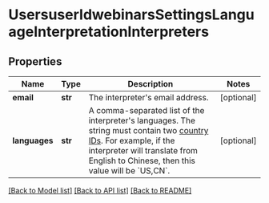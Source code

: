 # UsersuserIdwebinarsSettingsLanguageInterpretationInterpreters

## Properties
Name | Type | Description | Notes
------------ | ------------- | ------------- | -------------
**email** | **str** | The interpreter&#x27;s email address. | [optional] 
**languages** | **str** | A comma-separated list of the interpreter&#x27;s languages. The string must contain two [country IDs](https://developers.zoom.us/docs/api/rest/other-references/abbreviation-lists/#countries).   For example, if the interpreter will translate from English to Chinese, then this value will be &#x60;US,CN&#x60;. | [optional] 

[[Back to Model list]](../README.md#documentation-for-models) [[Back to API list]](../README.md#documentation-for-api-endpoints) [[Back to README]](../README.md)

